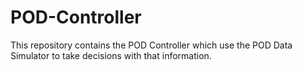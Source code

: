 # POD-Controller
This repository contains the POD Controller which use the POD Data Simulator to take decisions with that information.
